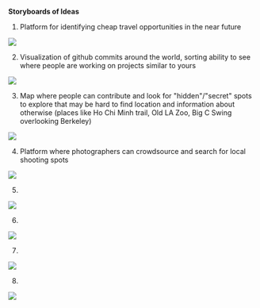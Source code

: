 **Storyboards of Ideas**

1. Platform for identifying cheap travel opportunities in the near future

![](http://i.imgur.com/JYKQVdy.png)

2. Visualization of github commits around the world, sorting ability to see where people are working on projects similar to yours 

![](http://i.imgur.com/zxbu18s.png)

3. Map where people can contribute and look for "hidden"/"secret" spots to explore that may be hard to find location and information about otherwise (places like Ho Chi Minh trail, Old LA Zoo, Big C Swing overlooking Berkeley)

![](http://imgur.com/a/XG9Z4)

4. Platform where photographers can crowdsource and search for local shooting spots

![](http://imgur.com/a/iygg9)

5.

![](https://octodex.github.com/images/yaktocat.png)

6.

![](https://octodex.github.com/images/yaktocat.png)

7.

![](https://octodex.github.com/images/yaktocat.png)

8.

![](https://octodex.github.com/images/yaktocat.png)

